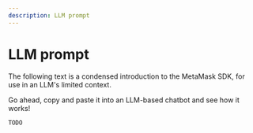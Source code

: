 ```yaml
---
description: LLM prompt
---
```


# LLM prompt

The following text is a condensed introduction to the MetaMask SDK, for use in an LLM's limited context. 

Go ahead, copy and paste it into an LLM-based chatbot and see how it works!

```
TODO
```